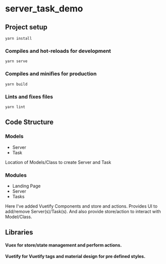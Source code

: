 # server_task_demo

## Project setup
```
yarn install
```

### Compiles and hot-reloads for development
```
yarn serve
```

### Compiles and minifies for production
```
yarn build
```

### Lints and fixes files
```
yarn lint
```


## Code Structure
### Models
* Server
* Task

Location of Models/Class to create Server and Task

### Modules
* Landing Page
* Server
* Tasks

Here I've added Vuetify Components and store and actions.
Provides UI to add/remove Server(s)/Task(s).
And also provide store/action to interact with Model/Class.


## Libraries
#### Vuex for store/state management and perform actions.
#### Vuetify for Vuetify tags and material design for pre defined styles.

